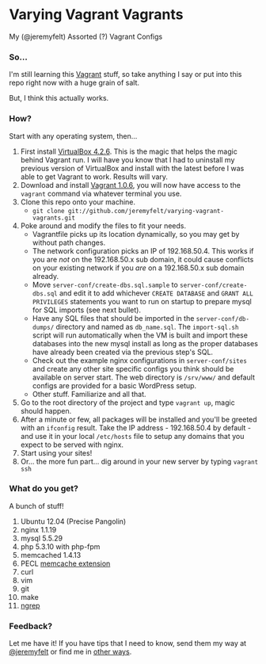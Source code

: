 Varying Vagrant Vagrants
========================

My (@jeremyfelt) Assorted (?) Vagrant Configs

### So...
I'm still learning this [Vagrant](http://vagrantup.com) stuff, so take anything I say or put into this repo right now with a huge grain of salt.

But, I think this actually works.

### How?
Start with any operating system, then...

1. First install [VirtualBox 4.2.6](https://www.virtualbox.org/wiki/Downloads). This is the magic that helps the magic behind Vagrant run. I will have you know that I had to uninstall my previous version of VirtualBox and install with the latest before I was able to get Vagrant to work. Results will vary.
1. Download and install [Vagrant 1.0.6](http://downloads.vagrantup.com/tags/v1.0.6), you will now have access to the `vagrant` command via whatever terminal you use.
1. Clone this repo onto your machine.
    * `git clone git://github.com/jeremyfelt/varying-vagrant-vagrants.git`
1. Poke around and modify the files to fit your needs.
    * Vagrantfile picks up its location dynamically, so you may get by without path changes.
    * The network configuration picks an IP of 192.168.50.4. This works if you are *not* on the 192.168.50.x sub domain, it could cause conflicts on your existing network if you *are* on a 192.168.50.x sub domain already.
    * Move `server-conf/create-dbs.sql.sample` to `server-conf/create-dbs.sql` and edit it to add whichever `CREATE DATABASE` and `GRANT ALL PRIVILEGES` statements you want to run on startup to prepare mysql for SQL imports (see next bullet).
    * Have any SQL files that should be imported in the `server-conf/db-dumps/` directory and named as `db_name.sql`. The `import-sql.sh` script will run automatically when the VM is built and import these databases into the new mysql install as long as the proper databases have already been created via the previous step's SQL.
    * Check out the example nginx configurations in `server-conf/sites` and create any other site specific configs you think should be available on server start. The web directory is `/srv/www/` and default configs are provided for a basic WordPress setup.
    * Other stuff. Familiarize and all that.
1. Go to the root directory of the project and type `vagrant up`, magic should happen.
1. After a minute or few, all packages will be installed and you'll be greeted with an `ifconfig` result. Take the IP address - 192.168.50.4 by default - and use it in your local `/etc/hosts` file to setup any domains that you expect to be served with nginx.
1. Start using your sites!
1. Or... the more fun part... dig around in your new server by typing `vagrant ssh`

### What do you get?
A bunch of stuff!

1. Ubuntu 12.04 (Precise Pangolin)
2. nginx 1.1.19
3. mysql 5.5.29
4. php 5.3.10 with php-fpm
5. memcached 1.4.13
6. PECL [memcache extension](http://pecl.php.net/package/memcache)
6. curl
7. vim
8. git
9. make
10. [ngrep](http://ngrep.sourceforge.net/usage.html)

### Feedback?
Let me have it! If you have tips that I need to know, send them my way at [@jeremyfelt](http://twitter.com/jeremyfelt) or find me in [other ways](http://jeremyfelt.com).
